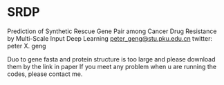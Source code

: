 # SRDP
Prediction of Synthetic Rescue Gene Pair among Cancer Drug Resistance by Multi-Scale Input Deep Learning
peter_geng@stu.pku.edu.cn
twitter: peter X. geng

Duo to gene fasta and protein structure is too large and please download them by the link in paper
If you meet any problem when u are running the codes, please contact me.
